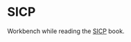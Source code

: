# SICP

Workbench while reading the [SICP](https://mitpress.mit.edu/sites/default/files/sicp/index.html) book.

